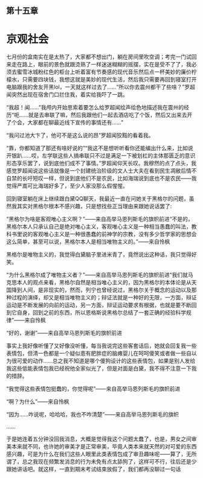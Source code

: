 ## ﻿第十五章

# 京观社会

七月份的盒南实在是太热了，大家都不想出门，躺在房间里吹空调；考完一门试回来走在路上，眼前的景色就跟烫熟了一样迷迷糊糊的摇摆，实在是受不了了，我必须去蜜雪冰城粉红色的柜台上听着富有节奏感的现代音乐然后点一杯美妙的廉价柠檬水，只需要四块钱，我想这就是美妙的现代生活，然后我只需要再回到寝室打开电脑跟我的舍友开黑lol，一天就这样过去了……“所以你去震州都干了些啥？”罗﻿超闻突然出现在宿舍门口拦住我，着实给我吓了一跳。

“我超！闻……”我颅内开始思索着要怎么给罗超闻绘声绘色地描述我在震州的经历“呃……就是去串联了嘛，然后我跟他们一起去酒店吃了个饭，然后又出来去开了个会，大家都在聊最近线下宣传的事情还有……”

“我问过池大卞了，他可不是这么说的昂”罗超闻狡黠的看着我。

“靠，你都知道了那还有啥好说的”“我这不是想听听看你还能编出什么来，比如说开银趴……哎，左学联这些人搞串联只不过是满足一下被划杠的主体那匮乏的意识形态享乐罢了，说到﻿底他们成不了事情。”罗超闻仰天长叹。我穆然的点了点头，我感觉罗超闻说这些话就像是一个封建统治阶级的文人士大夫在看到民生凋敝后情不自禁的长吁短叹一样，但说到底他们不是农民，比如海瑞说到底也不是农民——我觉得严嵩可比海瑞好多了，至少人家没那么假惺惺。

回到寝室躺在床上继续跟白黛QQ聊天，我最近一直在问她关于黑格尔的问题，虽然我其实对黑格尔根本不感兴趣，只是想找些正当理由来跟她说话罢了:

“黑格尔为啥是客观唯心主义啊？”——来自高举马恩列斯毛的旗帜前进﻿“不是的，黑格尔本人只承认自己是绝对唯心主义，客观唯心主义是一种相当愚蠢的叫法，教科书里说的客观唯心主义是一种很愚蠢的前神学的宗教，没有多少哲学家的思想会这么简单，甚至可以说，黑格尔本人是相当唯物主义的。”——来自怜枫

黑格尔是唯物主义的，我觉得白黛脑子里进米青了，竟然说出这种话，我只觉得好笑。

“为什么黑格尔成了唯物主义者？”——来自高举马恩列斯毛的旗帜前进“我们就马克思本人的观点来看，黑格尔自然是相当唯心主义的，因为黑格尔的本体论是从天国降到人间，是非﻿现实的，然而，列宁也曾经说过，黑格尔关于概念的运动以及那种过程的演绎，却又是相当唯物主义的；辩证法就是一种好的无限，一方面，辩证运动是不断发展的向前的运动，另一方面，辩证运动要求有根据，也就是要不断回到它自身，回到之前的东西，所以恩格斯说黑格尔总结了一套正确的经验科学规律”——来自怜枫

“好的，谢谢”——来自高举马恩列斯毛的旗帜前进

事实上我好像听懂了又好像没听懂，每当我说完这些客套话后，她就会回复我一些表情包，但清一色都是一个疑似患有肥胖症的脑瘫婴儿在呵呵傻笑或者﻿做一些自以为很可爱的动作……总之我不知道是哪个傻狗设计的这些表情包，如果是别人发给我这些低能表情包我已经祝他全家似光了，但是对面是白黛，我不得不注意一下我的措辞。

“我觉得这些表情包挺蠢的，你觉得呢”——来自高举马恩列斯毛的旗帜前进

“啊？为什么”——来自怜枫

“因为……咋说呢，哈哈哈，我也不咋清楚”——来自高举马恩列斯毛的旗帜

……

于是她连着五分钟没回我消息，大概是觉得我这个问题太蠢了，也是，男﻿女之间审美本来就不同，也许她的审美才是正常审美，毕竟人类本来就天然的对可爱的东西感兴趣，可是为什么在我们这些人眼里此类表情包成了审丑趣味呢——算了，无所谓了，总之我现在频繁发消息的行为未免有点太舔狗了，这样可不行，往后还是少跟她讲话吧。就这样，一直到期末考试结束放假了，我们都再没聊过一句话

